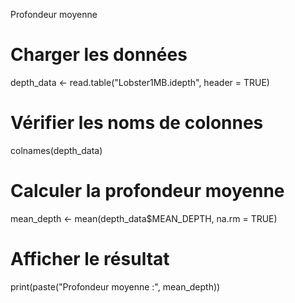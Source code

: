 Profondeur moyenne 

# Charger les données
depth_data <- read.table("Lobster1MB.idepth", header = TRUE)

# Vérifier les noms de colonnes
colnames(depth_data)

# Calculer la profondeur moyenne
mean_depth <- mean(depth_data$MEAN_DEPTH, na.rm = TRUE)

# Afficher le résultat
print(paste("Profondeur moyenne :", mean_depth))
